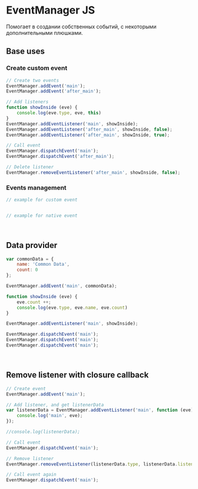 # EventManager JS

Помогает в создании собственных событий, с некоторыми дополнительными плюшками.

## Base uses

### Create custom event
```js
// Create two events
EventManager.addEvent('main');
EventManager.addEvent('after_main');

// Add listeners
function showInside (eve) {
    console.log(eve.type, eve, this)
}
EventManager.addEventListener('main', showInside);
EventManager.addEventListener('after_main', showInside, false);
EventManager.addEventListener('after_main', showInside, true);

// Call event
EventManager.dispatchEvent('main');
EventManager.dispatchEvent('after_main');

// Delete listener
EventManager.removeEventListener('after_main', showInside, false);
```

### Events management
```js
// example for custom event


// example for native event


```



<br>

## Data provider
```js
var commonData = {
    name: 'Common Data',
    count: 0
};

EventManager.addEvent('main', commonData);

function showInside (eve) {
    eve.count ++;
    console.log(eve.type, eve.name, eve.count)
}

EventManager.addEventListener('main', showInside);

EventManager.dispatchEvent('main');
EventManager.dispatchEvent('main');
EventManager.dispatchEvent('main');
```

<br>

## Remove listener with closure callback
```js
// Create event
EventManager.addEvent('main');

// Add listener, and get listenerData
var listenerData = EventManager.addEventListener('main', function (eve) {
    console.log('main', eve);
});

//console.log(listenerData);

// Call event
EventManager.dispatchEvent('main');

// Remove listener
EventManager.removeEventListener(listenerData.type, listenerData.listener, listenerData.useCapture);

// Call event again
EventManager.dispatchEvent('main');
```